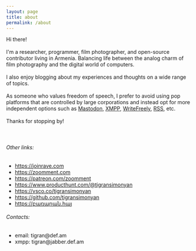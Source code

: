 ```yaml
---
layout: page
title: about
permalink: /about
---
```


<div class="py-5">
<div class="row justify-content-center">
<div class="col-sm-12 col-md-7 col-lg-6 col-xl-5 ">

<div class="about-me">
Hi there!
<br/><br/>
I'm a researcher, programmer, film photographer, and open-source contributor living in Armenia. Balancing life between the analog charm of film photography and the digital world of computers.
<br/><br/>
I also enjoy blogging about my experiences and thoughts on a wide range of topics.
<br/><br/>
As someone who values freedom of speech, I prefer to avoid using pop platforms that are controlled by large corporations and instead opt for more independent options such as <a href="https://joinmastodon.org/" target="_blank">Mastodon</a>, <a target="_blank" href="https://en.wikipedia.org/wiki/XMPP">XMPP</a>, <a target="_blank" href="https://writefreely.org/">WriteFreely</a>, <a target="_blank" href="https://en.wikipedia.org/wiki/RSS">RSS</a>, etc.
<br/><br/>
Thanks for stopping by!
<br/><br/><br/>

</div>

<h6>Other links:</h6>

<ul>
	<li>
		<a href="https://joinrave.com" target="_blank">https://joinrave.com</a>
	</li>	
	<li>
		<a href="https://zoomment.com" target="_blank">https://zoomment.com</a>
	</li>		
	<li>
		<a href="https://patreon.com/zoomment" target="_blank">https://patreon.com/zoomment</a>
	</li>	
	<li>
		<a href="https://www.producthunt.com/@tigransimonyan" target="_blank">https://www.producthunt.com/@tigransimonyan</a>
	</li>
	<li>
		<a href="https://vsco.co/tigransimonyan" target="_blank">https://vsco.co/tigransimonyan</a>
	</li>
	<li>
		<a href="https://github.com/tigransimonyan" target="_blank">https://github.com/tigransimonyan</a>
	</li>
	<li>
		<a href="https://բառարան.հայ" target="_blank">https://բառարան.հայ</a>
	</li>	
</ul>

<h6>Contacts:</h6>
<ul>
	<li>
		email: tigran@def.am
	</li>	
	<li>
		xmpp: tigran@jabber.def.am
	</li>
</ul>

</div>
</div>

</div>
